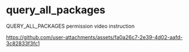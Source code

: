 # query_all_packages
QUERY_ALL_PACKAGES permission video instruction

https://github.com/user-attachments/assets/fa0a26c7-2e39-4d02-aafd-3c82833f3fc1

